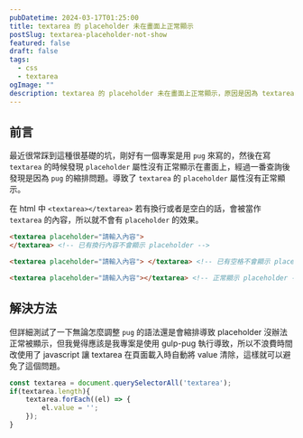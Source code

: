 ```yaml
---
pubDatetime: 2024-03-17T01:25:00
title: textarea 的 placeholder 未在畫面上正常顯示
postSlug: textarea-placeholder-not-show
featured: false
draft: false
tags:
  - css
  - textarea
ogImage: ""
description: textarea 的 placeholder 未在畫面上正常顯示，原因是因為 textarea 的內容有換行或者是空白，所以 placeholder 未正常顯示。
---
```


## 前言

最近很常踩到這種很基礎的坑，剛好有一個專案是用 `pug` 來寫的，然後在寫 `textarea` 的時候發現 `placeholder` 屬性沒有正常顯示在畫面上，經過一番查詢後發現是因為 `pug` 的縮排問題。導致了 `textarea` 的 `placeholder` 屬性沒有正常顯示。

在 html 中 `<textarea></textarea>` 若有換行或者是空白的話，會被當作 `textarea` 的內容，所以就不會有 `placeholder` 的效果。

```html
<textarea placeholder="請輸入內容">
</textarea> <!-- 已有換行內容不會顯示 placeholder -->

<textarea placeholder="請輸入內容"> </textarea> <!-- 已有空格不會顯示 placeholder -->

<textarea placeholder="請輸入內容"></textarea> <!-- 正常顯示 placeholder -->
```

## 解決方法

但詳細測試了一下無論怎麼調整 `pug` 的語法還是會縮排導致 placeholder 沒辦法正常被顯示，但我覺得應該是我專案是使用 gulp-pug 執行導致，所以不浪費時間改使用了 javascript 讓 textarea 在頁面載入時自動將 value 清除，這樣就可以避免了這個問題。

```js
const textarea = document.querySelectorAll('textarea');
if(textarea.length){
    textarea.forEach((el) => {
        el.value = '';
    });
}
```
